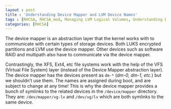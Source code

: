 ```yaml
---
layout : post
title : 'Understanding Device Mapper and LVM Device Names'
tags : [RHCSA, RHCSA_mod, Managing LVM Logical Volumes, Understanding Device Mapper and LVM Device Names]
categories: [RHCSA]
---
```



The device mapper is an abstraction layer that the kernel works with to
communicate with certain types of storage devices. Both LUKS encrypted
partitions and LVM use the device mapper. Other devices such as software
RAID and multipath also have to communicate via the device mapper.

Contrastingly, the XFS, Ext4, etc file systems work with the help of the
VFS (Virtual File System) layer (instead of the Device Mapper
abstraction layer). The device mapper has the devices present as `dm-*`
(*dm-0, dm-1, etc.*) but we shouldn’t use them. The names are assigned
during boot, and are subject to change at any time\! This is why the
device mapper provides a bunch of symlinks to the related devices in the
`/device/mapper` directory. They are: `/dev/mapper/vg-lv` and
`/dev/vg/lv` which are both symlinks to the same device.
